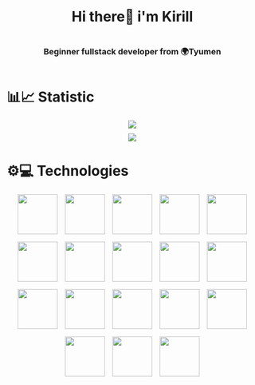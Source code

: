 <div style="text-align: center; display: flex; flex-direction: column; align-items: center; margin-top: 20px;">
  <h1>Hi there👋 i'm Kirill</h1>
  <h3>Beginner fullstack developer from 🌍Tyumen</h3>
</div>

# 📊📈 Statistic 

<div style="display: flex; flex-direction: column; align-items: center; gap: 10px;">
  <img src="http://github-profile-summary-cards.vercel.app/api/cards/profile-details?username=Edmorton1&theme=algolia" />
  <img src="http://github-profile-summary-cards.vercel.app/api/cards/most-commit-language?username=Edmorton1&theme=algolia" />
</div>

# ⚙️💻 Technologies

<!-- <img src="" width="80" /> -->
<div style="display: flex; flex-wrap: wrap; gap: 15px; justify-content: center;">
  <img src="https://cdn.jsdelivr.net/gh/devicons/devicon@latest/icons/typescript/typescript-original.svg" width="80" />
  <img src="https://cdn.jsdelivr.net/gh/devicons/devicon@latest/icons/javascript/javascript-original.svg" width="80" />
  <img src="https://cdn.jsdelivr.net/gh/devicons/devicon@latest/icons/python/python-original.svg" width="80" />

  <img src="https://cdn.jsdelivr.net/gh/devicons/devicon@latest/icons/react/react-original.svg" width="80" />
  <img src="https://cdn.jsdelivr.net/gh/devicons/devicon@latest/icons/mobx/mobx-original.svg" width="80" />
  <img src="https://cdn.jsdelivr.net/gh/devicons/devicon@latest/icons/html5/html5-original.svg" width="80" />
  <img src="https://cdn.jsdelivr.net/gh/devicons/devicon@latest/icons/css3/css3-original.svg" width="80" />
  <img src="https://cdn.jsdelivr.net/gh/devicons/devicon@latest/icons/sass/sass-original.svg" width="80" />
  <img src="https://cdn.jsdelivr.net/gh/devicons/devicon@latest/icons/webpack/webpack-original.svg" width="80" />
  <img src="https://cdn.jsdelivr.net/gh/devicons/devicon@latest/icons/vitejs/vitejs-original.svg" width="80" />

  <img src="https://cdn.jsdelivr.net/gh/devicons/devicon@latest/icons/nodejs/nodejs-original.svg" width="80" />
  <img src="https://cdn.jsdelivr.net/gh/devicons/devicon@latest/icons/express/express-original.svg" width="80" />
  <img src="https://cdn.jsdelivr.net/gh/devicons/devicon@latest/icons/knexjs/knexjs-original.svg" width="80" />

  <img src="https://cdn.jsdelivr.net/gh/devicons/devicon@latest/icons/postgresql/postgresql-original.svg" width="80" />
  <img src="https://cdn.jsdelivr.net/gh/devicons/devicon@latest/icons/redis/redis-original.svg" width="80" />

  <img src="https://cdn.jsdelivr.net/gh/devicons/devicon@latest/icons/git/git-original.svg" width="80" />
  <img src="https://cdn.jsdelivr.net/gh/devicons/devicon@latest/icons/docker/docker-original-wordmark.svg" width="80" />

  <img src="https://cdn.jsdelivr.net/gh/devicons/devicon@latest/icons/jest/jest-plain.svg" width="80" />
</div>

<!-- https://devicon.dev/ -->
<!-- https://github-profile-summary-cards.vercel.app/demo.html -->